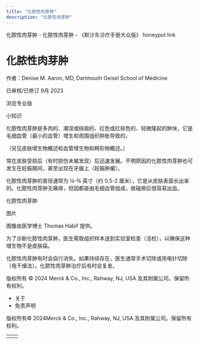 ```yaml
---
title: "化脓性肉芽肿"
description: "化脓性肉芽肿"
---
```


﻿化脓性肉芽肿 \- 化脓性肉芽肿 \- 《默沙东诊疗手册大众版》 honeypot link

# 化脓性肉芽肿

作者：Denise M. Aaron, MD, Dartmouth Geisel School of Medicine

已审核/已修订 9月 2023

浏览专业版

小知识

化脓性肉芽肿是多肉的、潮湿或结痂的、红色或红棕色的、轻微隆起的肿块，它是毛细血管（最小的血管）增生和周围组织肿胀导致的。

（另见皮肤增生物概述和血管增生物和畸形物概述。）

常在皮肤受损后（有时损伤未被发现）后迅速发展。不明原因的化脓性肉芽肿也可发生在妊娠期间，甚至出现在牙龈上（妊娠肿瘤）。

化脓性肉芽肿的直径通常为 ¼-¾ 英寸（约 0.5-2 厘米），它是从皮肤表面长出来的。化脓性肉芽肿无痛痒，但因都是由毛细血管组成，故碰擦后很容易出血。

化脓性肉芽肿



图片

图像由医学博士 Thomas Habif 提供。

为了诊断化脓性肉芽肿，医生需取组织样本送到实验室检查（活检），以确保这种增生物不是皮肤癌。

化脓性肉芽肿有时会自行消失。如果持续存在，医生通常手术切除或用电针切除（电干燥法）。化脓性肉芽肿治疗后有时会复发。



版权所有 © 2024
Merck & Co., Inc., Rahway, NJ, USA 及其附属公司。保留所有权利。

- 关于
- 免责声明

版权所有© 2024Merck & Co., Inc., Rahway, NJ, USA 及其附属公司。保留所有权利。

|     |     |
| --- | --- |
|  |  |
